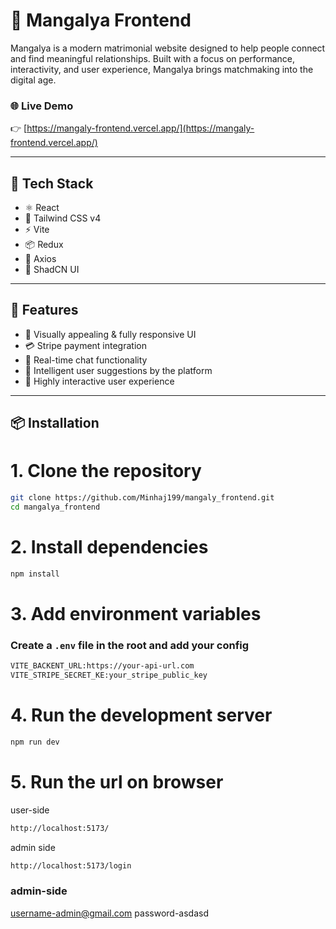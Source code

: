 # 💍 Mangalya Frontend

Mangalya is a modern matrimonial website designed to help people connect and find meaningful relationships. Built with a focus on performance, interactivity, and user experience, Mangalya brings matchmaking into the digital age.

### 🌐 Live Demo

👉 [https://mangaly-frontend.vercel.app/](https://mangaly-frontend.vercel.app/)

---

## 🚀 Tech Stack

- ⚛️ React
- 🎨 Tailwind CSS v4
- ⚡ Vite
- 📦 Redux
- 🔌 Axios
- 🧩 ShadCN UI

---

## 📸 Features

- 🌈 Visually appealing & fully responsive UI
- 💳 Stripe payment integration
- 💬 Real-time chat functionality
- 🤖 Intelligent user suggestions by the platform
- 🧠 Highly interactive user experience

---

## 📦 Installation


# 1. Clone the repository
```bash
git clone https://github.com/Minhaj199/mangaly_frontend.git
cd mangalya_frontend
```
# 2. Install dependencies
```bash
npm install
```

# 3. Add environment variables
### Create a `.env` file in the root and add your config
```bash
VITE_BACKENT_URL:https://your-api-url.com
VITE_STRIPE_SECRET_KE:your_stripe_public_key
```
# 4. Run the development server
```bash
npm run dev
```
# 5. Run the url on browser
user-side
```bash
http://localhost:5173/
```
admin side
```bash
http://localhost:5173/login
```
### admin-side
username-admin@gmail.com
password-asdasd





